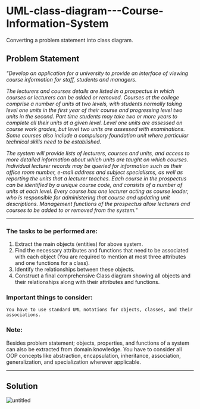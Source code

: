 # UML-class-diagram---Course-Information-System
Converting a problem statement into class diagram.
## Problem Statement
*"Develop an application for a university to provide an interface of viewing course information for staff, students and managers.*

*The lecturers and courses details are listed in a prospectus in which courses or lecturers can be added or removed. Courses at the college comprise a number of units at two levels, with students normally taking level one units in the first year of their course and progressing level two units in the second. Part time students may take two or more years to complete all their units at a given level. Level one units are assessed on course work grades, but level two units are assessed with examinations. Some courses also include a compulsory foundation unit where particular technical skills need to be established.*

*The system will provide lists of lecturers, courses and units, and access to more detailed information about which units are taught on which courses. Individual lecturer records may be queried for information such as their office room number, e-mail address and subject specialisms, as well as reporting the units that a lecturer teaches. Each course in the prospectus can be identified by a unique course code, and consists of a number of units at each level. Every course has one lecturer acting as course leader, who is responsible for administering that course and updating unit descriptions. Management functions of the prospectus allow lecturers and courses to be added to or removed from the system."*

---
### The tasks to be performed are:
1.	Extract the main objects (entities) for above system.
2.	Find the necessary attributes and functions that need to be associated with each object (You are required to mention at most three attributes and one functions for a class).
3.	Identify the relationships between these objects.
4.	Construct a final comprehensive Class diagram showing all objects and their relationships along with their attributes and functions.

### Important things to consider:
    You have to use standard UML notations for objects, classes, and their associations.

### Note:
Besides problem statement; objects, properties, and functions of a system can also be extracted from domain knowledge. You have to consider all OOP concepts like abstraction, encapsulation, inheritance, association, generalization, and specialization wherever applicable.

---
## Solution
![untitled](https://user-images.githubusercontent.com/41892175/45937408-41b26000-bff2-11e8-8111-0203fddcb9b2.jpg)
